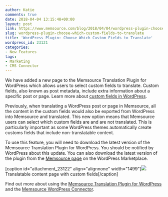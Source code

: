 ```yaml
---
author: Katie
comments: true
date: 2018-04-04 13:15:48+00:00
layout: post
link: https://www.memsource.com/blog/2018/04/04/wordpress-plugin-choose-which-custom-fields-to-translate/
slug: wordpress-plugin-choose-which-custom-fields-to-translate
title: 'WordPress Plugin: Choose Which Custom Fields to Translate'
wordpress_id: 23121
categories:
- New Features
tags:
- Marketing
- CMS Connector
---
```


We have added a new page to the Memsource Translation Plugin for WordPress which allows users to select custom fields to translate. Custom fields, also known as post metadata, include extra information about a specific post or page. Learn more about [custom fields in WordPress](https://codex.wordpress.org/Using_Custom_Fields).


Previously, when translating a WordPress post or page in Memsource, all the content in the custom fields would also be exported from WordPress into Memsource and translated. This new option means that Memsource users can select which custom fields are and are not translated. This is particularly important as some WordPress themes automatically create customs fields that include non-translatable content.


To use this feature, you will need to download the latest version of the Memsource Translation Plugin for WordPress. You should be notified by WordPress about this update. You can also download the latest version of the plugin from the [Memsource page](https://wordpress.org/plugins/memsource-connector/) on the WordPress Marketplace.




[caption id="attachment_23122" align="alignnone" width="1499"][![](https://www.memsource.com/wp-content/uploads/2018/04/WordPress_Translatable-Content-e1522832018605.png)](https://www.memsource.com/wp-content/uploads/2018/04/WordPress_Translatable-Content.png) Translatable content page with custom fields[/caption]



Find out more about using the [Memsource Translation Plugin for WordPress](https://help.memsource.com/hc/en-us/articles/360001156791) and the [Memsource WordPress Connector](https://help.memsource.com/hc/en-us/articles/115003948452-Connectors#WordPress_1).




